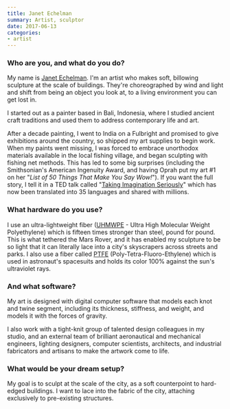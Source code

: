 ```yaml
---
title: Janet Echelman
summary: Artist, sculptor
date: 2017-06-13
categories:
- artist
---
```


### Who are you, and what do you do?

My name is [Janet Echelman](http://www.echelman.com/ "Janet's website."). I'm an artist who makes soft, billowing sculpture at the scale of buildings. They're choreographed by wind and light and shift from being an object you look at, to a living environment you can get lost in.

I started out as a painter based in Bali, Indonesia, where I studied ancient craft traditions and used them to address contemporary life and art.

After a decade painting, I went to India on a Fulbright and promised to give exhibitions around the country, so shipped my art supplies to begin work. When my paints went missing, I was forced to embrace unorthodox materials available in the local fishing village, and began sculpting with fishing net methods. This has led to some big surprises (including the Smithsonian's American Ingenuity Award, and having Oprah put my art #1 on her "_List of 50 Things That Make You Say Wow!_"). If you want the full story, I tell it in a TED talk called "[Taking Imagination Seriously](https://www.ted.com/talks/janet_echelman "Janet's TED talk.")" which has now been translated into 35 languages and shared with millions.

### What hardware do you use?

I use an ultra-lightweight fiber ([UHMWPE](https://en.wikipedia.org/wiki/Ultra-high-molecular-weight_polyethylene "The Wikipedia entry for UHMWPE.") - Ultra High Molecular Weight Polyethylene) which is fifteen times stronger than steel, pound for pound. This is what tethered the Mars Rover, and it has enabled my sculpture to be so light that it can literally lace into a city's skyscrapers across streets and parks. I also use a fiber called [PTFE](https://en.wikipedia.org/wiki/Polytetrafluoroethylene "The Wikipedia entry for PTFE.") (Poly-Tetra-Fluoro-Ethylene) which is used in astronaut's spacesuits and holds its color 100% against the sun's ultraviolet rays.

### And what software?

My art is designed with digital computer software that models each knot and twine segment, including its thickness, stiffness, and weight, and models it with the forces of gravity. 

I also work with a tight-knit group of talented design colleagues in my studio, and an external team of brilliant aeronautical and mechanical engineers, lighting designers, computer scientists, architects, and industrial fabricators and artisans to make the artwork come to life.

### What would be your dream setup?

My goal is to sculpt at the scale of the city, as a soft counterpoint to hard-edged buildings. I want to lace into the fabric of the city, attaching exclusively to pre-existing structures.